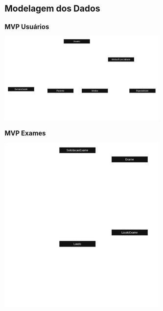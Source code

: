 # Modelagem dos Dados

## MVP Usuários

![modelagem mvp usuários](src/mvp_usuarios.png)

## MVP Exames

![modelagem mvp exames](src/mvp_exames.png)
